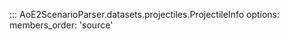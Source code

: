 ::: AoE2ScenarioParser.datasets.projectiles.ProjectileInfo
    options:
      members_order: 'source'